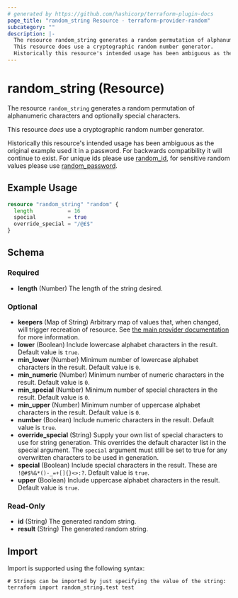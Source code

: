```yaml
---
# generated by https://github.com/hashicorp/terraform-plugin-docs
page_title: "random_string Resource - terraform-provider-random"
subcategory: ""
description: |-
  The resource random_string generates a random permutation of alphanumeric characters and optionally special characters.
  This resource does use a cryptographic random number generator.
  Historically this resource's intended usage has been ambiguous as the original example used it in a password. For backwards compatibility it will continue to exist. For unique ids please use random_id id.html, for sensitive random values please use random_password password.html.
---
```


# random_string (Resource)

The resource `random_string` generates a random permutation of alphanumeric characters and optionally special characters.

This resource *does* use a cryptographic random number generator.

Historically this resource's intended usage has been ambiguous as the original example used it in a password. For backwards compatibility it will continue to exist. For unique ids please use [random_id](id.html), for sensitive random values please use [random_password](password.html).

## Example Usage

```terraform
resource "random_string" "random" {
  length           = 16
  special          = true
  override_special = "/@£$"
}
```

<!-- schema generated by tfplugindocs -->
## Schema

### Required

- **length** (Number) The length of the string desired.

### Optional

- **keepers** (Map of String) Arbitrary map of values that, when changed, will trigger recreation of resource. See [the main provider documentation](../index.html) for more information.
- **lower** (Boolean) Include lowercase alphabet characters in the result. Default value is `true`.
- **min_lower** (Number) Minimum number of lowercase alphabet characters in the result. Default value is `0`.
- **min_numeric** (Number) Minimum number of numeric characters in the result. Default value is `0`.
- **min_special** (Number) Minimum number of special characters in the result. Default value is `0`.
- **min_upper** (Number) Minimum number of uppercase alphabet characters in the result. Default value is `0`.
- **number** (Boolean) Include numeric characters in the result. Default value is `true`.
- **override_special** (String) Supply your own list of special characters to use for string generation.  This overrides the default character list in the special argument.  The `special` argument must still be set to true for any overwritten characters to be used in generation.
- **special** (Boolean) Include special characters in the result. These are `!@#$%&*()-_=+[]{}<>:?`. Default value is `true`.
- **upper** (Boolean) Include uppercase alphabet characters in the result. Default value is `true`.

### Read-Only

- **id** (String) The generated random string.
- **result** (String) The generated random string.

## Import

Import is supported using the following syntax:

```shell
# Strings can be imported by just specifying the value of the string:
terraform import random_string.test test
```
